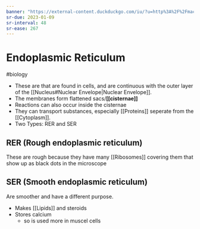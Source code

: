 ```yaml
---
banner: "https://external-content.duckduckgo.com/iu/?u=http%3A%2F%2Fmachleitkari.weebly.com%2Fuploads%2F2%2F3%2F8%2F8%2F23888123%2F9090552_orig.jpg&f=1&nofb=1&ipt=05f30e2a9ed7fe8d7171b50765236e78f1b2cbc6684e62c2654531c9f22b7f7d&ipo=images"
sr-due: 2023-01-09
sr-interval: 48
sr-ease: 267
---
```

# Endoplasmic Reticulum
#biology 

- These are that are found in cells, and are continuous with the outer layer of the [[Nucleus#Nuclear Envelope|Nuclear Envelope]]. 
- The membranes form flattened sacs/**[[cisternae]]** 
- Reactions can also occur inside the cisternae
- They can transport substances, especially [[Proteins]] seperate from the [[Cytoplasm]]. 
- Two Types: RER and SER

## RER (Rough endoplasmic reticulum)
These are rough because they have many [[Ribosomes]] covering them that show up as black dots in the microscope

## SER (Smooth endoplasmic reticulum)
Are smoother and have a different purpose. 
- Makes [[Lipids]] and steroids
- Stores calcium
	- so is used more in muscel cells
